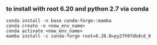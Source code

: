 ### to install with root 6.20 and python 2.7 via conda

```
conda install -n base conda-forge::mamba
conda create -n <new_env_name>
conda activate <new_env_name>
mamba install -c conda-forge root=6.20.0=py27h97dbdcd_0
```
